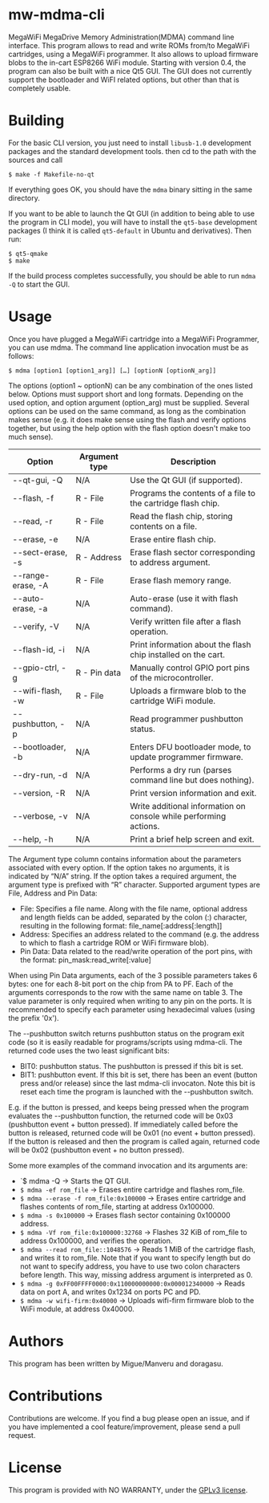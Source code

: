 # mw-mdma-cli
MegaWiFi MegaDrive Memory Administration(MDMA) command line interface. This program allows to read and write ROMs from/to MegaWiFi cartridges, using a MegaWiFi programmer. It also allows to upload firmware blobs to the in-cart ESP8266 WiFi module. Starting with version 0.4, the program can also be built with a nice Qt5 GUI. The GUI does not currently support the bootloader and WiFI related options, but other than that is completely usable.

# Building
For the basic CLI version, you just need to install `libusb-1.0` development packages and the standard development tools. then cd to the path with the sources and call
```
$ make -f Makefile-no-qt
```
If everything goes OK, you should have the `mdma` binary sitting in the same directory.

If you want to be able to launch the Qt GUI (in addition to being able to use the program in CLI mode), you will have to install the `qt5-base` development packages (I think it is called `qt5-default` in Ubuntu and derivatives). Then run:
```
$ qt5-qmake
$ make
```
If the build process completes successfully, you should be able to run `mdma -Q` to start the GUI.

# Usage
Once you have plugged a MegaWiFi cartridge into a MegaWiFi Programmer, you can use mdma. The command line application invocation must be as follows:
```
$ mdma [option1 [option1_arg]] […] [optionN [optionN_arg]]
```
The options (option1 ~ optionN) can be any combination of the ones listed below. Options must support short and long formats. Depending on the used option, and option argument (option_arg) must be supplied. Several options can be used on the same command, as long as the combination makes sense (e.g. it does make sense using the flash and verify options together, but using the help option with the flash option doesn't make too much sense).

| Option | Argument type | Description |
|---|---|---|
| --qt-gui, -Q | N/A | Use the Qt GUI (if supported). |
| --flash, -f | R - File | Programs the contents of a file to the cartridge flash chip. |
| --read, -r | R - File | Read the flash chip, storing contents on a file. |
| --erase, -e | N/A | Erase entire flash chip. |
| --sect-erase, -s | R - Address | Erase flash sector corresponding to address argument. |
| --range-erase, -A | R - File | Erase flash memory range. |
| --auto-erase, -a | N/A | Auto-erase (use it with flash command). |
| --verify, -V | N/A | Verify written file after a flash operation. |
| --flash-id, -i | N/A | Print information about the flash chip installed on the cart. |
| --gpio-ctrl, -g | R - Pin data | Manually control GPIO port pins of the microcontroller. |
| --wifi-flash, -w | R - File | Uploads a firmware blob to the cartridge WiFi module. |
| --pushbutton, -p | N/A | Read programmer pushbutton status. |
| --bootloader, -b | N/A | Enters DFU bootloader mode, to update programmer firmware. |
| --dry-run, -d | N/A | Performs a dry run (parses command line but does nothing). |
| --version, -R | N/A | Print version information and exit. |
| --verbose, -v | N/A | Write additional information on console while performing actions. |
| --help, -h | N/A | Print a brief help screen and exit. |

The Argument type column contains information about the parameters associated with every option. If the option takes no arguments, it is indicated by “N/A” string. If the option takes a required argument, the argument type is prefixed with “R” character. Supported argument types are File, Address and Pin Data:
* File: Specifies a file name. Along with the file name, optional address and length fields can be added, separated by the colon (:) character, resulting in the following format:
file_name[:address[:length]]
* Address: Specifies an address related to the command (e.g. the address to which to flash a cartridge ROM or WiFi firmware blob).
* Pin Data: Data related to the read/write operation of the port pins, with the format:
pin_mask:read_write[:value]

When using Pin Data arguments, each of the 3 possible parameters takes 6 bytes: one for each 8-bit port on the chip from PA to PF. Each of the arguments corresponds to the row with the same name on table 3. The value parameter is only required when writing to any pin on the ports. It is recommended to specify each parameter using hexadecimal values (using the prefix '0x').

The --pushbutton switch returns pushbutton status on the program exit code (so it is easily readable for programs/scripts using mdma-cli. The returned code uses the two least significant bits:
* BIT0: pushbutton status. The pushbutton is pressed if this bit is set.
* BIT1: pushbutton event. If this bit is set, there has been an event (button press and/or release) since the last mdma-cli invocaton. Note this bit is reset each time the program is launched with the --pushbutton switch.

E.g. if the button is pressed, and keeps being pressed when the program evaluates the --pushbutton function, the returned code will be 0x03 (pushbutton event + button pressed). If immediately called before the button is released, returned code will be 0x01 (no event + button pressed). If the button is released and then the program is called again, returned code will be 0x02 (pushbutton event + no button pressed).

Some more examples of the command invocation and its arguments are:
* `$ mdma -Q → Starts the QT GUI.
* `$ mdma -ef rom_file` → Erases entire cartridge and flashes rom_file.
* `$ mdma --erase -f rom_file:0x100000` → Erases entire cartridge and flashes contents of rom_file, starting at address 0x100000.
* `$ mdma -s 0x100000` → Erases flash sector containing 0x100000 address.
* `$ mdma -Vf rom_file:0x100000:32768` → Flashes 32 KiB of rom_file to address 0x100000, and verifies the operation.
* `$ mdma --read rom_file::1048576` → Reads 1 MiB of the cartridge flash, and writes it to rom_file. Note that if you want to specify length but do not want to specify address, you have to use two colon characters before length. This way, missing address argument is interpreted as 0.
* `$ mdma -g 0xFF00FFFF0000:0x110000000000:0x000012340000` → Reads data on port A, and writes 0x1234 on ports PC and PD.
* `$ mdma -w wifi-firm:0x40000` → Uploads wifi-firm firmware blob to the WiFi module, at address 0x40000.

# Authors
This program has been written by Migue/Manveru and doragasu.

# Contributions
Contributions are welcome. If you find a bug please open an issue, and if you have implemented a cool feature/improvement, please send a pull request.

# License
This program is provided with NO WARRANTY, under the [GPLv3 license](https://www.gnu.org/licenses/gpl-3.0.html).
